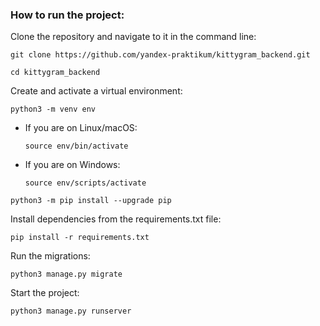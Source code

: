 ### How to run the project:

Clone the repository and navigate to it in the command line:

```
git clone https://github.com/yandex-praktikum/kittygram_backend.git
```

```
cd kittygram_backend
```

Create and activate a virtual environment:

```
python3 -m venv env
```

* If you are on Linux/macOS:

    ```
    source env/bin/activate
    ```

* If you are on Windows:

    ```
    source env/scripts/activate
    ```

```
python3 -m pip install --upgrade pip
```

Install dependencies from the requirements.txt file:

```
pip install -r requirements.txt
```

Run the migrations:

```
python3 manage.py migrate
```

Start the project:

```
python3 manage.py runserver
```
